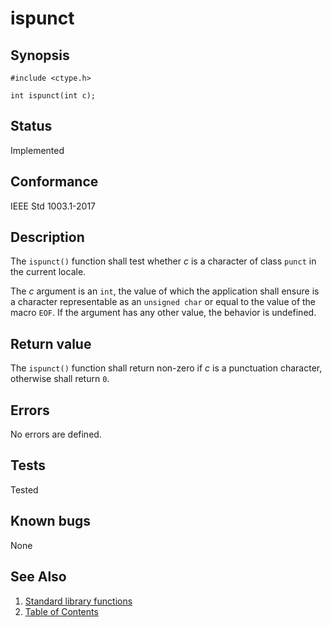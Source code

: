 # ispunct

## Synopsis

`#include <ctype.h>`

`int ispunct(int c);`

## Status

Implemented

## Conformance

IEEE Std 1003.1-2017

## Description

The `ispunct()` function shall test whether _c_ is a character of class `punct` in the current locale.

The _c_ argument is an `int`, the value of which the application shall ensure is a character representable as an
`unsigned char` or equal to the value of the macro `EOF`. If the argument has any other value, the behavior is
undefined.

## Return value

The `ispunct()` function shall return non-zero if _c_ is a punctuation character, otherwise shall return `0`.

## Errors

No errors are defined.

## Tests

Tested

## Known bugs

None

## See Also

1. [Standard library functions](../functions.md)
2. [Table of Contents](../../../README.md)
